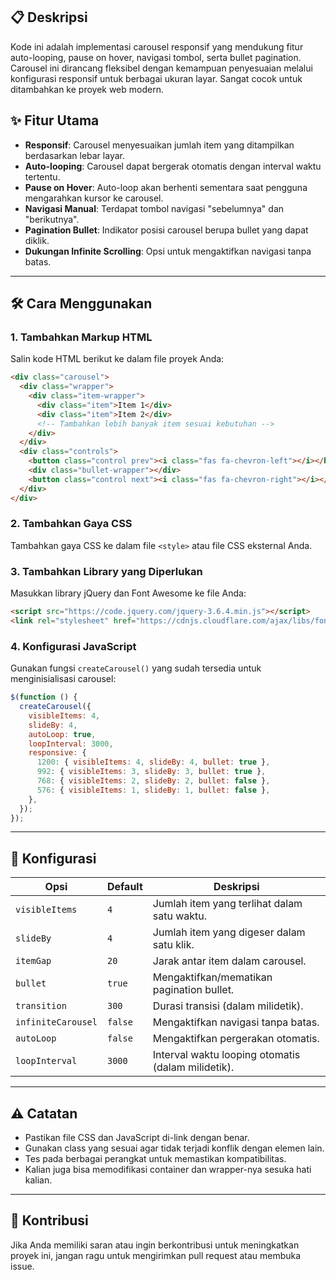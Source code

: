 ## 📋 Deskripsi

Kode ini adalah implementasi carousel responsif yang mendukung fitur auto-looping, pause on hover, navigasi tombol, serta bullet pagination. Carousel ini dirancang fleksibel dengan kemampuan penyesuaian melalui konfigurasi responsif untuk berbagai ukuran layar. Sangat cocok untuk ditambahkan ke proyek web modern.

## ✨ Fitur Utama

- **Responsif**: Carousel menyesuaikan jumlah item yang ditampilkan berdasarkan lebar layar.
- **Auto-looping**: Carousel dapat bergerak otomatis dengan interval waktu tertentu.
- **Pause on Hover**: Auto-loop akan berhenti sementara saat pengguna mengarahkan kursor ke carousel.
- **Navigasi Manual**: Terdapat tombol navigasi "sebelumnya" dan "berikutnya".
- **Pagination Bullet**: Indikator posisi carousel berupa bullet yang dapat diklik.
- **Dukungan Infinite Scrolling**: Opsi untuk mengaktifkan navigasi tanpa batas.

---

## 🛠️ Cara Menggunakan

### 1. **Tambahkan Markup HTML**
Salin kode HTML berikut ke dalam file proyek Anda:

```html
<div class="carousel">
  <div class="wrapper">
    <div class="item-wrapper">
      <div class="item">Item 1</div>
      <div class="item">Item 2</div>
      <!-- Tambahkan lebih banyak item sesuai kebutuhan -->
    </div>
  </div>
  <div class="controls">
    <button class="control prev"><i class="fas fa-chevron-left"></i></button>
    <div class="bullet-wrapper"></div>
    <button class="control next"><i class="fas fa-chevron-right"></i></button>
  </div>
</div>
```

### 2. **Tambahkan Gaya CSS**
Tambahkan gaya CSS ke dalam file `<style>` atau file CSS eksternal Anda.

### 3. **Tambahkan Library yang Diperlukan**
Masukkan library jQuery dan Font Awesome ke file Anda:

```html
<script src="https://code.jquery.com/jquery-3.6.4.min.js"></script>
<link rel="stylesheet" href="https://cdnjs.cloudflare.com/ajax/libs/font-awesome/6.0.0-beta3/css/all.min.css">
```

### 4. **Konfigurasi JavaScript**
Gunakan fungsi `createCarousel()` yang sudah tersedia untuk menginisialisasi carousel:

```javascript
$(function () {
  createCarousel({
    visibleItems: 4,
    slideBy: 4,
    autoLoop: true,
    loopInterval: 3000,
    responsive: {
      1200: { visibleItems: 4, slideBy: 4, bullet: true },
      992: { visibleItems: 3, slideBy: 3, bullet: true },
      768: { visibleItems: 2, slideBy: 2, bullet: false },
      576: { visibleItems: 1, slideBy: 1, bullet: false },
    },
  });
});
```

---

## 🔧 Konfigurasi

| Opsi               | Default          | Deskripsi                                                                 |
|--------------------|------------------|---------------------------------------------------------------------------|
| `visibleItems`     | `4`              | Jumlah item yang terlihat dalam satu waktu.                              |
| `slideBy`          | `4`              | Jumlah item yang digeser dalam satu klik.                                |
| `itemGap`          | `20`             | Jarak antar item dalam carousel.                                         |
| `bullet`           | `true`           | Mengaktifkan/mematikan pagination bullet.                                |
| `transition`       | `300`            | Durasi transisi (dalam milidetik).                                       |
| `infiniteCarousel` | `false`          | Mengaktifkan navigasi tanpa batas.                                       |
| `autoLoop`         | `false`          | Mengaktifkan pergerakan otomatis.                                        |
| `loopInterval`     | `3000`           | Interval waktu looping otomatis (dalam milidetik).                       |

---

## ⚠️ Catatan

- Pastikan file CSS dan JavaScript di-link dengan benar.
- Gunakan class yang sesuai agar tidak terjadi konflik dengan elemen lain.
- Tes pada berbagai perangkat untuk memastikan kompatibilitas.
- Kalian juga bisa memodifikasi container dan wrapper-nya sesuka hati kalian.

---

## 🤝 Kontribusi

Jika Anda memiliki saran atau ingin berkontribusi untuk meningkatkan proyek ini, jangan ragu untuk mengirimkan pull request atau membuka issue.

